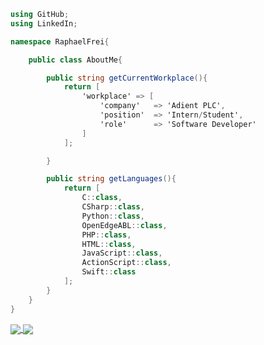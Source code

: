 ```cs    
using GitHub;
using LinkedIn;

namespace RaphaelFrei{

    public class AboutMe{

        public string getCurrentWorkplace(){
            return [
                'workplace' => [
                    'company'   => 'Adient PLC',
                    'position'  => 'Intern/Student',
                    'role'      => 'Software Developer'
                ]
            ];

        }

        public string getLanguages(){
            return [
                C::class,
                CSharp::class,
                Python::class,
                OpenEdgeABL::class,
                PHP::class,
                HTML::class,
                JavaScript::class,
                ActionScript::class,
                Swift::class
            ];
        }
    }
}
```

<a href="">
  <img align="center" src="https://github-readme-stats.vercel.app/api/top-langs/?username=raphaelfrei&layout=compact&langs_count=8&theme=dracula" />
</a>

<a href="">
  <img align="center" src="https://github-readme-stats.vercel.app/api?username=raphaelfrei&show_icons=true&theme=radical" />
</a>
